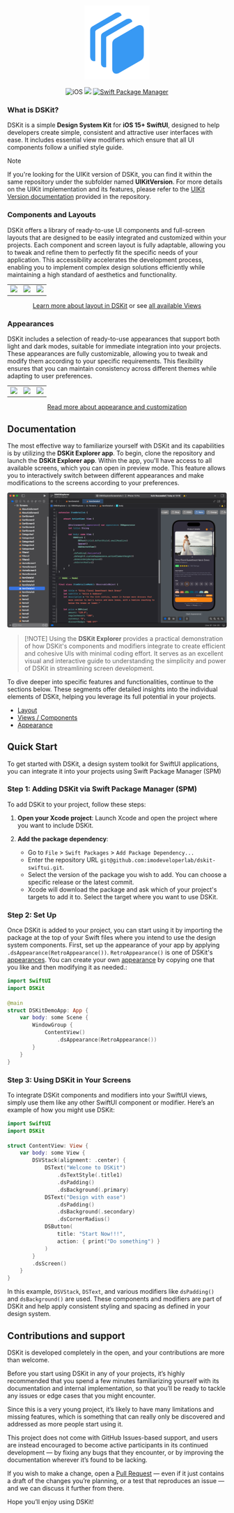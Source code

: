 

<p align="center">
    <img src="Content/Images/Logo.png" width="150" max-width="100%" alt="DSKit"/>
</p>
<p align="center">
    <img src="https://img.shields.io/badge/iOS-15+-brightgreen.svg?style=flat" alt="iOS"/>
    <img src="https://img.shields.io/badge/SwiftUI-3.0-brightgreen.svg"/>
    <a href="https://swift.org/package-manager">
        <img src="https://img.shields.io/badge/spm-compatible-brightgreen.svg?style=flat" alt="Swift Package Manager"/>
    </a>
</p>


### What is DSKit?

DSKit is a simple **Design System Kit**  for **iOS 15+ SwiftUI**, designed to help developers create simple, consistent and attractive user interfaces with ease. It includes essential view modifiers which ensure that all UI components follow a unified style guide. 

> [!Note]
> If you're looking for the UIKit version of DSKit, you can find it within the same repository under the subfolder named **UIKitVersion**. For more details on the UIKit implementation and its features, please refer to the [UIKit Version documentation](https://github.com/imodeveloperlab/dskit) provided in the repository.

### Components and Layouts

DSKit offers a library of ready-to-use UI components and full-screen layouts that are designed to be easily integrated and customized within your projects. Each component and screen layout is fully adaptable, allowing you to tweak and refine them to perfectly fit the specific needs of your application. This accessibility accelerates the development process, enabling you to implement complex design solutions efficiently while maintaining a high standard of aesthetics and functionality.

<table>
<tr>
<td>
<img src="Content/Screenshots/HomeScreen3.DSKit_light_screenshot_framed.png">
</td>
<td>
<img src="Content/Screenshots/ItemDetails2.DSKit_light_screenshot_framed.png">
</td>
<td>
<img src="Content/Screenshots/Order1.DSKit_light_screenshot_framed.png">
</td>
</tr>
</table>
<p align="center"><a href="Content/Layout-in-DSKit.md">Learn more about layout in DSKit<a/> or see <a href="Content/Views.md">all available Views</a></p>



### Appearances

DSKit includes a selection of ready-to-use appearances that support both light and dark modes, suitable for immediate integration into your projects. These appearances are fully customizable, allowing you to tweak and modify them according to your specific requirements. This flexibility ensures that you can maintain consistency across different themes while adapting to user preferences. 

<table>
<tr>
<td>
<img src="Content/Screenshots/ItemDetails3.Dark_light_screenshot_framed.png">
</td>
<td>
<img src="Content/Screenshots/ItemDetails3.Peach_light_screenshot_framed.png">
</td>
<td>
<img src="Content/Screenshots/ItemDetails3.Blue_light_screenshot_framed.png">
</td>
</tr>
</table>
<p align="center"><a href="Content/Appearance-in-DSKit.md">Read more about appearance and customization<a/></p>



## Documentation

The most effective way to familiarize yourself with DSKit and its capabilities is by utilizing the **DSKit Explorer app**. To begin, clone the repository and launch the **DSKit Explorer app**. Within the app, you'll have access to all available screens, which you can open in preview mode. This feature allows you to interactively switch between different appearances and make modifications to the screens according to your preferences.

![PlayAndPrototype](Content/Images/PlayAndPrototype.png)

>  [!NOTE]
>  Using the **DSKit Explorer** provides a practical demonstration of how DSKit's components and modifiers integrate to create efficient and cohesive UIs with minimal coding effort. It serves as an excellent visual and interactive guide to understanding the simplicity and power of DSKit in streamlining screen development.

To dive deeper into specific features and functionalities, continue to the sections below. These segments offer detailed insights into the individual elements of DSKit, helping you leverage its full potential in your projects.

- [Layout](Content/Layout-in-DSKit.md)
- [Views / Components](Content/Views.md)
- [Appearance](Content/Appearance-in-DSKit.md)



## Quick Start

To get started with DSKit, a design system toolkit for SwiftUI applications, you can integrate it into your projects using Swift Package Manager (SPM)

### Step 1: Adding DSKit via Swift Package Manager (SPM)
To add DSKit to your project, follow these steps:

1. **Open your Xcode project**: Launch Xcode and open the project where you want to include DSKit.

2. **Add the package dependency**:
   - Go to `File` > `Swift Packages` > `Add Package Dependency...`
   - Enter the repository URL `git@github.com:imodeveloperlab/dskit-swiftui.git`.
   - Select the version of the package you wish to add. You can choose a specific release or the latest commit.
   - Xcode will download the package and ask which of your project's targets to add it to. Select the target where you want to use DSKit.

### Step 2: Set Up
Once DSKit is added to your project, you can start using it by importing the package at the top of your Swift files where you intend to use the design system components. First, set up the appearance of your app by applying `.dsAppearance(RetroAppearance())`. `RetroAppearance()` is one of DSKit's [appearances](https://github.com/imodeveloperlab/dskit-swiftui/blob/main/Content/Appearance-in-DSKit.md). You can create your own [appearance](https://github.com/imodeveloperlab/dskit-swiftui/blob/main/Content/Appearance-in-DSKit.md) by copying one that you like and then modifying it as needed.:

```swift
import SwiftUI
import DSKit

@main
struct DSKitDemoApp: App {
    var body: some Scene {
        WindowGroup {
            ContentView()
                .dsAppearance(RetroAppearance())
        }
    }
}
```

### Step 3: Using DSKit in Your Screens
To integrate DSKit components and modifiers into your SwiftUI views, simply use them like any other SwiftUI component or modifier. Here’s an example of how you might use DSKit:

```swift
import SwiftUI
import DSKit

struct ContentView: View {
    var body: some View {
        DSVStack(alignment: .center) {
            DSText("Welcome to DSKit")
                .dsTextStyle(.title1)
                .dsPadding()
                .dsBackground(.primary)
            DSText("Design with ease")
                .dsPadding()
                .dsBackground(.secondary)
                .dsCornerRadius()
            DSButton(
                title: "Start Now!!!", 
                action: { print("Do something") }
            )
        }
        .dsScreen()
    }
}
```

In this example, `DSVStack`, `DSText`, and various modifiers like `dsPadding()` and `dsBackground()` are used. These components and modifiers are part of DSKit and help apply consistent styling and spacing as defined in your design system.

## Contributions and support

DSKit is developed completely in the open, and your contributions are more than welcome.

Before you start using DSKit in any of your projects, it’s highly recommended that you spend a few minutes familiarizing yourself with its documentation and internal implementation, so that you’ll be ready to tackle any issues or edge cases that you might encounter.

Since this is a very young project, it’s likely to have many limitations and missing features, which is something that can really only be discovered and addressed as more people start using it.

This project does not come with GitHub Issues-based support, and users are instead encouraged to become active participants in its continued development — by fixing any bugs that they encounter, or by improving the documentation wherever it’s found to be lacking.

If you wish to make a change, open a [Pull Request](https://github.com/imodeveloperlab/dskit/pulls) — even if it just contains a draft of the changes you’re planning, or a test that reproduces an issue — and we can discuss it further from there.

Hope you’ll enjoy using DSKit!
